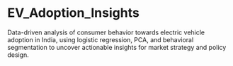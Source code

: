 # EV_Adoption_Insights
Data-driven analysis of consumer behavior towards electric vehicle adoption in India, using logistic regression, PCA, and behavioral segmentation to uncover actionable insights for market strategy and policy design.
